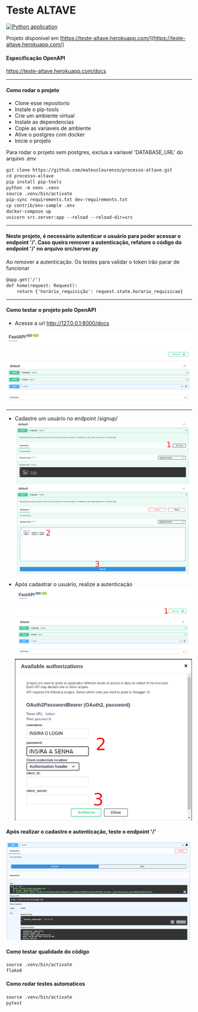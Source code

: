 # Teste ALTAVE

[![Python application](https://github.com/mateuslourenco/processo-altave/actions/workflows/ci.yml/badge.svg)](https://github.com/mateuslourenco/processo-altave/actions/workflows/ci.yml)

Projeto disponivel em [https://teste-altave.herokuapp.com/](https://teste-altave.herokuapp.com/)

#### Especificação OpenAPI
https://teste-altave.herokuapp.com/docs

---

#### Como rodar o projeto

- Clone esse repositorio
- Instale o pip-tools
- Crie um ambiente virtual
- Instale as dependencias
- Copie as variaveis de ambiente
- Ative o postgres com docker
- Inicie o projeto

Para rodar o projeto sem postgres, exclua a variavel 'DATABASE_URL' do arquivo .env

```
git clone https://github.com/mateuslourenco/processo-altave.git
cd processo-altave
pip install pip-tools
python -m venv .venv
source .venv/bin/activate
pip-sync requirements.txt dev-requirements.txt
cp contrib/env-sample .env
docker-compose up
uvicorn src.server:app --reload --reload-dir=src
```
---

#### Neste projeto, é necessário autenticar o usuário para poder acessar o endpoint '/'. Caso queira remover a autenticação, refatore o código do endpoint '/' no  arquivo src/server.py
Ao remover a autenticação. Os testes para validar o token irão parar de funcionar
```
@app.get('/')
def home(request: Request):
    return {'horário_requisição': request.state.horario_requisicao}

```

---

#### Como testar o projeto pelo OpenAPI

- Acesse a url http://127.0.0.1:8000/docs

![Tela inicial](img/tela_inicial.png)

---
- Cadastre um usuário no endpoint /signup/
![Tela inicial](img/signup-1.png)
![Tela inicial](img/signup-2.png)

- Após cadastrar o usuário, realize a autenticação
![Tela autenticacao](img/autenticar-1.png)
![Tela autenticacao](img/autenticar-2.png)

#### Após realizar o cadastro e autenticação, teste o endpoint '/'
![Tela autenticacao](img/requisicao_final.png)

#### Como testar qualidade do código
```
source .venv/bin/activate
flake8
```

#### Como rodar testes automaticos
```
source .venv/bin/activate
pytest
```
